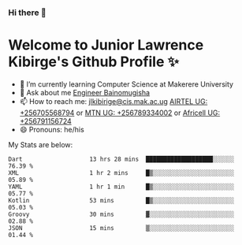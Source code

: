 ### Hi there 👋 
# Welcome to Junior Lawrence Kibirge's Github Profile ✨
 
<!--
**juniorkibirige/juniorkibirige** is a ✨ _special_ ✨ repository because its `README.md` (this file) appears on your GitHub profile.

Here are some ideas to get you started:

- 🔭 I’m currently working on ...
- 🌱 I’m currently learning ...
- 👯 I’m looking to collaborate on ...
- 🤔 I’m looking for help with ...
- 💬 Ask me about ...
- 📫 How to reach me: ...
- 😄 Pronouns: ...
- ⚡ Fun fact: ...
-->
- 🌱 I’m currently learning Computer Science at Makerere University
- 💬 Ask about me [Engineer Bainomugisha](mailto:baino@mak.ac.ug)
- 📫 How to reach me: [jlkibirige@cis.mak.ac.ug](mailto:jlkibirige@cis.mak.ac.ug) [AIRTEL UG: +256705568794](tel:+256705568794) or [MTN UG: +256789334002](tel:+256789334002) or [Africell UG: +256791156724](tel:+256791156724)
- 😄 Pronouns: he/his

My Stats are below:

<!--START_SECTION:waka-->

```text
Dart                   13 hrs 28 mins  ███████████████████░░░░░░   76.39 %
XML                    1 hr 2 mins     █▒░░░░░░░░░░░░░░░░░░░░░░░   05.89 %
YAML                   1 hr 1 min      █▒░░░░░░░░░░░░░░░░░░░░░░░   05.77 %
Kotlin                 53 mins         █▒░░░░░░░░░░░░░░░░░░░░░░░   05.03 %
Groovy                 30 mins         ▓░░░░░░░░░░░░░░░░░░░░░░░░   02.88 %
JSON                   15 mins         ▒░░░░░░░░░░░░░░░░░░░░░░░░   01.44 %
```

<!--END_SECTION:waka-->
